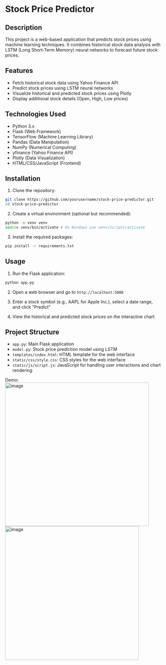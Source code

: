 # Stock Price Predictor

## Description
This project is a web-based application that predicts stock prices using machine learning techniques. It combines historical stock data analysis with LSTM (Long Short-Term Memory) neural networks to forecast future stock prices.

## Features
- Fetch historical stock data using Yahoo Finance API
- Predict stock prices using LSTM neural networks
- Visualize historical and predicted stock prices using Plotly
- Display additional stock details (Open, High, Low prices)

## Technologies Used
- Python 3.x
- Flask (Web Framework)
- TensorFlow (Machine Learning Library)
- Pandas (Data Manipulation)
- NumPy (Numerical Computing)
- yfinance (Yahoo Finance API)
- Plotly (Data Visualization)
- HTML/CSS/JavaScript (Frontend)

## Installation

1. Clone the repository:
```sh
git clone https://github.com/yourusername/stock-price-predictor.git
cd stock-price-predictor
```

2. Create a virtual environment (optional but recommended):
```sh
python -m venv venv
source venv/bin/activate # On Windows use venv\Scripts\activate
```

3. Install the required packages:
```sh
pip install -r requirements.txt
```

## Usage

1. Run the Flask application:
```sh
python app.py
```

2. Open a web browser and go to `http://localhost:5000`

3. Enter a stock symbol (e.g., AAPL for Apple Inc.), select a date range, and click "Predict"

4. View the historical and predicted stock prices on the interactive chart

## Project Structure
- `app.py`: Main Flask application
- `model.py`: Stock price prediction model using LSTM
- `templates/index.html`: HTML template for the web interface
- `static/css/style.css`: CSS styles for the web interface
- `static/js/script.js`: JavaScript for handling user interactions and chart rendering

Demo:
<img width="463" alt="image" src="https://github.com/user-attachments/assets/835ff6a5-98e1-4145-b171-0a1b0268818a" />
<img width="431" alt="image" src="https://github.com/user-attachments/assets/b466eb52-27a9-48f8-be1f-23f7c2a55184" />
